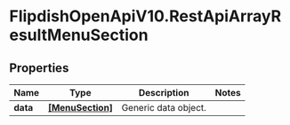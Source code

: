 # FlipdishOpenApiV10.RestApiArrayResultMenuSection

## Properties
Name | Type | Description | Notes
------------ | ------------- | ------------- | -------------
**data** | [**[MenuSection]**](MenuSection.md) | Generic data object. | 


